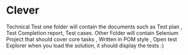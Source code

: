 # Clever
Technical Test
one folder will contain the documents such as Test plan , Test Completion report, Test cases.
Other Folder will contain Selenium Project that should cover core tasks , Written in POM style , Open test Explorer when you load the solution, it should display the tests :)
